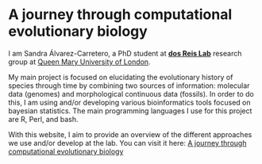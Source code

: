 # A journey through computational evolutionary biology

I am Sandra Álvarez-Carretero, a PhD student at [**dos Reis Lab**](dosreislab.github.io) research group at [Queen Mary University of London](http://www.sbcs.qmul.ac.uk/). 

My main project is focused on elucidating the evolutionary history of species through time by combining two sources of information: molecular data (genomes) and morphological continuous data (fossils). In order to do this, I am using and/or developing various bioinformatics tools focused on bayesian statistics. The main programming languages I use for this project are R, Perl, and bash. 

With this website, I aim to provide an overview of the different approaches we use and/or develop at the lab. You can visit it here: [A journey through computational evolutionary biology](https://sabifo4.github.io/)
